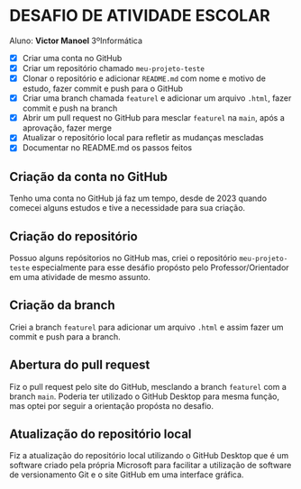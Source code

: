 # DESAFIO DE ATIVIDADE ESCOLAR

Aluno: **Victor Manoel** 3ºInformática

- [x] Criar uma conta no GitHub
- [x] Criar um repositório chamado `meu-projeto-teste`
- [x] Clonar o repositório e adicionar `README.md` com nome e motivo de estudo, fazer commit e push para o GitHub
- [x] Criar uma branch chamada `featurel` e adicionar um arquivo `.html`, fazer commit e push na branch
- [x] Abrir um pull request no GitHub para mesclar `featurel` na `main`, após a aprovação, fazer merge
- [x] Atualizar o repositório local para refletir as mudanças mescladas
- [x] Documentar no README.md os passos feitos

## Criação da conta no GitHub

Tenho uma conta no GitHub já faz um tempo, desde de 2023 quando comecei alguns estudos e tive a necessidade para sua criação.

## Criação do repositório

Possuo alguns repósitorios no GitHub mas, criei o repositório `meu-projeto-teste` especialmente para esse desáfio propósto pelo Professor/Orientador em uma atividade de mesmo assunto.

## Criação da branch

Criei a branch `featurel` para adicionar um arquivo `.html` e assim fazer um commit e push para a branch.

## Abertura do pull request

Fiz o pull request pelo site do GitHub, mesclando a branch `featurel` com a branch `main`. 
Poderia ter utilizado o GitHub Desktop para mesma função, mas optei por seguir a orientação propósta no desafio.

## Atualização do repositório local

Fiz a atualização do repositório local utilizando o GitHub Desktop que é um software criado pela própria Microsoft para facilitar a utilização de software de versionamento Git e o site GitHub em uma interface gráfica.
